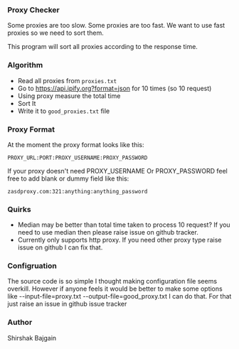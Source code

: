 ### Proxy Checker

Some proxies are too slow. Some proxies are too fast. We want to use fast proxies so we need to sort them. 

This program will sort all proxies according to the response time.


### Algorithm
- Read all proxies from `proxies.txt`
- Go to https://api.ipify.org?format=json for 10 times (so 10 request)
- Using proxy measure the total time
- Sort It
- Write it to `good_proxies.txt` file


### Proxy Format
At the moment the proxy format looks like this:
```
PROXY_URL:PORT:PROXY_USERNAME:PROXY_PASSWORD
```

If your proxy doesn't need PROXY_USERNAME Or PROXY_PASSWORD feel free to add blank or dummy field like this:

```
zasdproxy.com:321:anything:anything_password
```


### Quirks
- Median may be better than total time taken to process 10 request? If you need to use median then please raise issue on github tracker.
- Currently only supports http proxy. If you need other proxy type raise issue on github I can fix that.



### Configruation
The source code is so simple I thought making configuration file seems overkill. However if anyone feels it would be better to make some options like --input-file=proxy.txt --output-file=good_proxy.txt I can do that. For that just raise an issue in github issue tracker


### Author
Shirshak Bajgain